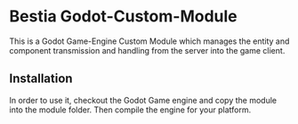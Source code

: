 # Bestia Godot-Custom-Module

This is a Godot Game-Engine Custom Module which manages the entity and component transmission and
handling from the server into the game client.

## Installation

In order to use it, checkout the Godot Game engine and copy the module into the module folder. Then
compile the engine for your platform.

